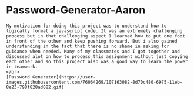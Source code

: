 # Password-Generator-Aaron
    
    My motivation for doing this project was to understand how to logically format a javascript code. It was an extremely challenging process but in that challenging aspect I learned how to put one foot in front of the other and keep pushing forward. But i also gained understanding in the fact that there is no shame in asking for guidance when needed. Many of my classmates and I got together and discussed alot on how to process this assignment without just copying each other and so this project also was a good way to learn the power in teamwork.
    </br>
    [Password Generator](https://user-images.githubusercontent.com/76064269/107163082-8d70c480-6975-11eb-8e23-798f828ad082.gif)
